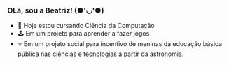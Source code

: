 ### OLá, sou a Beatriz! (●'◡'●)

- 📖 Hoje estou cursando Ciência da Computação
- 🕹️ Em um projeto para aprender a fazer jogos
- ⭐ Em um projeto social para incentivo de meninas da educação básica pública nas ciências e tecnologias a partir da astronomia.
